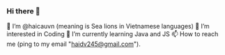 ### Hi there 👋

<!--
**haicauvn/haicauvn** is a ✨ _special_ ✨ repository because its `README.md` (this file) appears on your GitHub profile.

Here are some ideas to get you started:

- 🔭 I’m currently working on ...
- 🌱 I’m currently learning ...
- 👯 I’m looking to collaborate on ...
- 🤔 I’m looking for help with ...
- 💬 Ask me about ...
- 📫 How to reach me: ...
- 😄 Pronouns: ...
- ⚡ Fun fact: ...
-->
👋 I’m @haicauvn (meaning is Sea lions in Vietnamese languages)
👀 I’m interested in Coding
🌱 I’m currently learning Java and JS
📫 How to reach me (ping to my email "haidv245@gmail.com").
